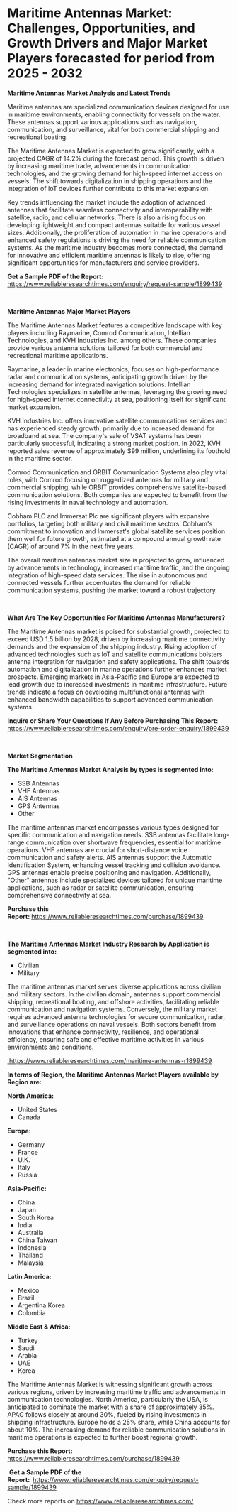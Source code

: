 <p><h1>Maritime Antennas Market: Challenges, Opportunities, and Growth Drivers and Major Market Players forecasted for period from 2025 - 2032</h1></p><p><strong>Maritime Antennas Market Analysis and Latest Trends</strong></p>
<p><p>Maritime antennas are specialized communication devices designed for use in maritime environments, enabling connectivity for vessels on the water. These antennas support various applications such as navigation, communication, and surveillance, vital for both commercial shipping and recreational boating. </p><p>The Maritime Antennas Market is expected to grow significantly, with a projected CAGR of 14.2% during the forecast period. This growth is driven by increasing maritime trade, advancements in communication technologies, and the growing demand for high-speed internet access on vessels. The shift towards digitalization in shipping operations and the integration of IoT devices further contribute to this market expansion.</p><p>Key trends influencing the market include the adoption of advanced antennas that facilitate seamless connectivity and interoperability with satellite, radio, and cellular networks. There is also a rising focus on developing lightweight and compact antennas suitable for various vessel sizes. Additionally, the proliferation of automation in marine operations and enhanced safety regulations is driving the need for reliable communication systems. As the maritime industry becomes more connected, the demand for innovative and efficient maritime antennas is likely to rise, offering significant opportunities for manufacturers and service providers.</p></p>
<p><strong>Get a Sample PDF of the Report:&nbsp;</strong> <a href="https://www.reliableresearchtimes.com/enquiry/request-sample/1899439?utm_campaign=3287&utm_medium=2&utm_source=Github&utm_content=ia&utm_term=11042025&utm_id=maritime-antennas">https://www.reliableresearchtimes.com/enquiry/request-sample/1899439</a></p>
<p>&nbsp;</p>
<p><strong>Maritime Antennas Major Market Players</strong></p>
<p><p>The Maritime Antennas Market features a competitive landscape with key players including Raymarine, Comrod Communication, Intellian Technologies, and KVH Industries Inc. among others. These companies provide various antenna solutions tailored for both commercial and recreational maritime applications.</p><p>Raymarine, a leader in marine electronics, focuses on high-performance radar and communication systems, anticipating growth driven by the increasing demand for integrated navigation solutions. Intellian Technologies specializes in satellite antennas, leveraging the growing need for high-speed internet connectivity at sea, positioning itself for significant market expansion.</p><p>KVH Industries Inc. offers innovative satellite communications services and has experienced steady growth, primarily due to increased demand for broadband at sea. The company's sale of VSAT systems has been particularly successful, indicating a strong market position. In 2022, KVH reported sales revenue of approximately $99 million, underlining its foothold in the maritime sector.</p><p>Comrod Communication and ORBIT Communication Systems also play vital roles, with Comrod focusing on ruggedized antennas for military and commercial shipping, while ORBIT provides comprehensive satellite-based communication solutions. Both companies are expected to benefit from the rising investments in naval technology and automation.</p><p>Cobham PLC and Immersat Plc are significant players with expansive portfolios, targeting both military and civil maritime sectors. Cobham's commitment to innovation and Immersat's global satellite services position them well for future growth, estimated at a compound annual growth rate (CAGR) of around 7% in the next five years.</p><p>The overall maritime antennas market size is projected to grow, influenced by advancements in technology, increased maritime traffic, and the ongoing integration of high-speed data services. The rise in autonomous and connected vessels further accentuates the demand for reliable communication systems, pushing the market toward a robust trajectory.</p></p>
<p>&nbsp;</p>
<p><strong>What Are The Key Opportunities For Maritime Antennas Manufacturers?</strong></p>
<p><p>The Maritime Antennas market is poised for substantial growth, projected to exceed USD 1.5 billion by 2028, driven by increasing maritime connectivity demands and the expansion of the shipping industry. Rising adoption of advanced technologies such as IoT and satellite communications bolsters antenna integration for navigation and safety applications. The shift towards automation and digitalization in marine operations further enhances market prospects. Emerging markets in Asia-Pacific and Europe are expected to lead growth due to increased investments in maritime infrastructure. Future trends indicate a focus on developing multifunctional antennas with enhanced bandwidth capabilities to support advanced communication systems.</p></p>
<p><strong>Inquire or Share Your Questions If Any Before Purchasing This Report:</strong> <a href="https://www.reliableresearchtimes.com/enquiry/pre-order-enquiry/1899439?utm_campaign=3287&utm_medium=2&utm_source=Github&utm_content=ia&utm_term=11042025&utm_id=maritime-antennas">https://www.reliableresearchtimes.com/enquiry/pre-order-enquiry/1899439</a></p>
<p>&nbsp;</p>
<p><strong>Market Segmentation</strong></p>
<p><strong>The Maritime Antennas Market Analysis by types is segmented into:</strong></p>
<p><ul><li>SSB Antennas</li><li>VHF Antennas</li><li>AIS Antennas</li><li>GPS Antennas</li><li>Other</li></ul></p>
<p><p>The maritime antennas market encompasses various types designed for specific communication and navigation needs. SSB antennas facilitate long-range communication over shortwave frequencies, essential for maritime operations. VHF antennas are crucial for short-distance voice communication and safety alerts. AIS antennas support the Automatic Identification System, enhancing vessel tracking and collision avoidance. GPS antennas enable precise positioning and navigation. Additionally, "Other" antennas include specialized devices tailored for unique maritime applications, such as radar or satellite communication, ensuring comprehensive connectivity at sea.</p></p>
<p><strong>Purchase this Report:&nbsp;</strong><a href="https://www.reliableresearchtimes.com/purchase/1899439?utm_campaign=3287&utm_medium=2&utm_source=Github&utm_content=ia&utm_term=11042025&utm_id=maritime-antennas">https://www.reliableresearchtimes.com/purchase/1899439</a></p>
<p>&nbsp;</p>
<p><strong>The Maritime Antennas Market Industry Research by Application is segmented into:</strong></p>
<p><ul><li>Civilian</li><li>Military</li></ul></p>
<p><p>The maritime antennas market serves diverse applications across civilian and military sectors. In the civilian domain, antennas support commercial shipping, recreational boating, and offshore activities, facilitating reliable communication and navigation systems. Conversely, the military market requires advanced antenna technologies for secure communication, radar, and surveillance operations on naval vessels. Both sectors benefit from innovations that enhance connectivity, resilience, and operational efficiency, ensuring safe and effective maritime activities in various environments and conditions.</p></p>
<p><a href="https://www.reliableresearchtimes.com/maritime-antennas-r1899439?utm_campaign=3287&utm_medium=2&utm_source=Github&utm_content=ia&utm_term=11042025&utm_id=maritime-antennas">&nbsp;https://www.reliableresearchtimes.com/maritime-antennas-r1899439</a></p>
<p><strong>In terms of Region, the Maritime Antennas Market Players available by Region are:</strong></p>
<p>
    <p> <strong> North America: </strong>
        <ul>
            <li>United States</li>
            <li>Canada</li>
        </ul>
        </p> 
    <p> <strong> Europe: </strong>
        <ul>
            <li>Germany</li>
            <li>France</li>
            <li>U.K.</li>
            <li>Italy</li>
            <li>Russia</li>
        </ul>
        </p> 
    <p> <strong> Asia-Pacific: </strong>
        <ul>
            <li>China</li>
            <li>Japan</li>
            <li>South Korea</li>
            <li>India</li>
            <li>Australia</li>
            <li>China Taiwan</li>
            <li>Indonesia</li>
            <li>Thailand</li>
            <li>Malaysia</li>
        </ul>
        </p> 
    <p> <strong> Latin America: </strong>
        <ul>
            <li>Mexico</li>
            <li>Brazil</li>
            <li>Argentina Korea</li>
            <li>Colombia</li>
        </ul>
        </p> 
    <p> <strong> Middle East & Africa: </strong>
        <ul>
            <li>Turkey</li>
            <li>Saudi</li>
            <li>Arabia</li>
            <li>UAE</li>
            <li>Korea</li>
        </ul>
    </p>
    </p>
<p><p>The Maritime Antennas Market is witnessing significant growth across various regions, driven by increasing maritime traffic and advancements in communication technologies. North America, particularly the USA, is anticipated to dominate the market with a share of approximately 35%. APAC follows closely at around 30%, fueled by rising investments in shipping infrastructure. Europe holds a 25% share, while China accounts for about 10%. The increasing demand for reliable communication solutions in maritime operations is expected to further boost regional growth.</p></p>
<p><strong>Purchase this Report: </strong><a href="https://www.reliableresearchtimes.com/purchase/1899439?utm_campaign=3287&utm_medium=2&utm_source=Github&utm_content=ia&utm_term=11042025&utm_id=maritime-antennas">https://www.reliableresearchtimes.com/purchase/1899439</a></p>
<p>&nbsp;<strong>Get a Sample PDF of the Report:&nbsp;&nbsp;</strong><a href="https://www.reliableresearchtimes.com/enquiry/request-sample/1899439?utm_campaign=3287&utm_medium=2&utm_source=Github&utm_content=ia&utm_term=11042025&utm_id=maritime-antennas">https://www.reliableresearchtimes.com/enquiry/request-sample/1899439</a></p>
<p><strong></strong></p>
<p>Check more reports on <a href="https://www.reliableresearchtimes.com/?utm_campaign=3287&utm_medium=2&utm_source=Github&utm_content=ia&utm_term=11042025&utm_id=maritime-antennas">https://www.reliableresearchtimes.com/</a></p>